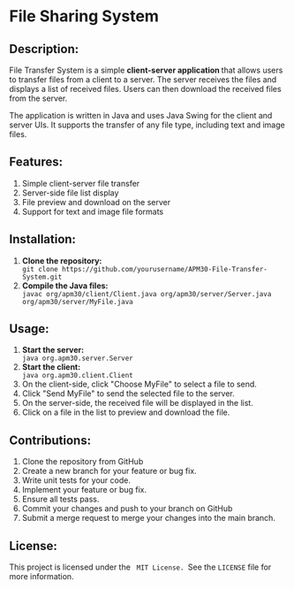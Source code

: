 # File Sharing System

## Description:

File Transfer System is a simple <strong> client-server application </strong> that allows users to transfer files from a
client to a server. The server receives the files and displays a list of received files. Users can then download the
received files from the server.

The application is written in Java and uses Java Swing for the client and server UIs. It supports the transfer of any
file type, including text and image files.

## Features:

<ol>
<li>Simple client-server file transfer</li>
<li>Server-side file list display</li>
<li>File preview and download on the server</li>
<li>Support for text and image file formats</li>
</ol>

## Installation:

<ol>
<li> <strong>Clone the repository:</strong></li>
<code>git clone https://github.com/yourusername/APM30-File-Transfer-System.git</code>

<li><strong>Compile the Java files: </strong></li>
<code>javac org/apm30/client/Client.java org/apm30/server/Server.java org/apm30/server/MyFile.java </code>
</ol>

## Usage:

<ol>
<li><strong> Start the server:</strong></li>
<code>java org.apm30.server.Server</code>
<li><strong> Start the client:</strong></li>
<code>java org.apm30.client.Client</code>
<li>On the client-side, click "Choose MyFile" to select a file to send.</li>
<li>Click "Send MyFile" to send the selected file to the server.</li>
<li>On the server-side, the received file will be displayed in the list.</li>
<li>Click on a file in the list to preview and download the file.</li>
</ol>

## Contributions:

<ol>
<li>Clone the repository from GitHub</li>
<li>Create a new branch for your feature or bug fix.</li>
<li>Write unit tests for your code.</li>
<li>Implement your feature or bug fix.</li>
<li>Ensure all tests pass.</li>
<li>Commit your changes and push to your branch on GitHub</li>
<li>Submit a merge request to merge your changes into the main branch.</li>
</ol>

## License:

This project is licensed under the <code> MIT License. </code>See the <code>LICENSE</code> file for more information.
